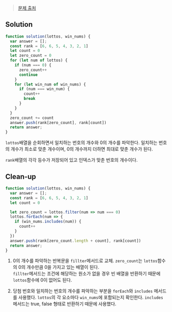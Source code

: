 >[문제 출처](https://programmers.co.kr/learn/courses/30/lessons/77484)

## Solution
```js
function solution(lottos, win_nums) {
  var answer = [];
  const rank = [6, 6, 5, 4, 3, 2, 1]
  let count = 0
  let zero_count = 0
  for (let num of lottos) {
    if (num === 0) {
      zero_count++
      continue
    }
    for (let win_num of win_nums) {
      if (num === win_num) {
        count++
        break
      }
    }
  }
  zero_count += count
  answer.push(rank[zero_count], rank[count])
  return answer;
}
```
``lottos``배열을 순회하면서 일치하는 번호의 개수와 0의 개수를 파악한다. 일치하는 번호의 개수가 최소로 맞춘 개수이며, 0의 개수까지 더하면 최대로 맞춘 개수가 된다.

``rank``배열의 각각 등수가 저장되어 있고 인덱스가 맞춘 번호의 개수이다.

## Clean-up
```js
function solution(lottos, win_nums) {
  var answer = [];
  const rank = [6, 6, 5, 4, 3, 2, 1]
  let count = 0

  let zero_count = lottos.filter(num => num === 0)
  lottos.forEach(num => {
    if (win_nums.includes(num)) {
      count++
    }
  })
  answer.push(rank[zero_count.length + count], rank[count])
  return answer;
}
```
1. 0의 개수를 파악하는 반복문을 ``fillter``메서드로 교체. ``zero_count``는 ``lottos``함수의 0의 개수만큼 0을 가지고 있는 배열이 된다.<br>
``fillter``메서드는 조건에 해당하는 원소가 없을 경우 빈 배열을 반환하기 때문에 ``lottos``함수에 0이 없어도 된다.

2. 당첨 번호와 일치하는 번호의 개수를 파악하는 부분을 ``forEach``와 ``includes`` 메서드를 사용했다. ``lottos``의 각 요소마다 ``win_nums``에 포함되는지 확인한다. ``includes``메서드는 true, false 형태로 반환하기 때문에 사용했다.
